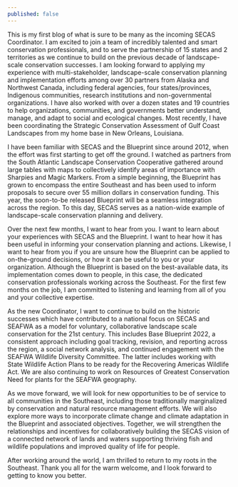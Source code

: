 ```yaml
---
published: false
---
```

This is my first blog of what is sure to be many as the incoming SECAS Coordinator. I am excited to join a team of incredibly talented and smart conservation professionals, and to serve the partnership of 15 states and 2 territories as we continue to build on the previous decade of landscape-scale conservation successes. I am looking forward to applying my experience with multi-stakeholder, landscape-scale conservation planning and implementation efforts among over 30 partners from Alaska and Northwest Canada, including federal agencies, four states/provinces, Indigenous communities, research institutions and non-governmental organizations. I have also worked with over a dozen states and 19 countries to help organizations, communities, and governments better understand, manage, and adapt to social and ecological changes. Most recently, I have been coordinating the Strategic Conservation Assessment of Gulf Coast Landscapes from my home base in New Orleans, Louisiana.

I have been familiar with SECAS and the Blueprint since around 2012, when the effort was first starting to get off the ground. I watched as partners from the South Atlantic Landscape Conservation Cooperative gathered around large tables with maps to collectively identify areas of importance with Sharpies and Magic Markers. From a simple beginning, the Blueprint has grown to encompass the entire Southeast and has been used to inform proposals to secure over 55 million dollars in conservation funding. This year, the soon-to-be released Blueprint will be a seamless integration across the region. To this day, SECAS serves as a nation-wide example of landscape-scale conservation planning and delivery.

Over the next few months, I want to hear from you. I want to learn about your experiences with SECAS and the Blueprint. I want to hear how it has been useful in informing your conservation planning and actions. Likewise, I want to hear from you if you are unsure how the Blueprint can be applied to on-the-ground decisions, or how it can be useful to you or your organization. Although the Blueprint is based on the best-available data, its implementation comes down to people, in this case, the dedicated conservation professionals working across the Southeast. For the first few months on the job, I am committed to listening and learning from all of you and your collective expertise.

As the new Coordinator, I want to continue to build on the historic successes which have contributed to a national focus on SECAS and SEAFWA as a model for voluntary, collaborative landscape scale conservation for the 21st century. This includes Base Blueprint 2022, a consistent approach including goal tracking, revision, and reporting across the region, a social network analysis, and continued engagement with the SEAFWA Wildlife Diversity Committee. The latter includes working with State Wildlife Action Plans to be ready for the Recovering Americas Wildlife Act. We are also continuing to work on Resources of Greatest Conservation Need for plants for the SEAFWA geography.

As we move forward, we will look for new opportunities to be of service to all communities in the Southeast, including those traditionally marginalized by conservation and natural resource management efforts. We will also explore more ways to incorporate climate change and climate adaptation in the Blueprint and associated objectives. Together, we will strengthen the relationships and incentives for collaboratively building the SECAS vision of a connected network of lands and waters supporting thriving fish and wildlife populations and improved quality of life for people.

After working around the world, I am thrilled to return to my roots in the Southeast. Thank you all for the warm welcome, and I look forward to getting to know you better.